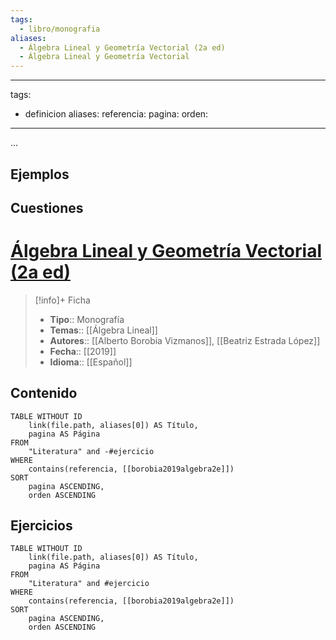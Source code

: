 ```yaml
---
tags:
  - libro/monografia
aliases:
  - Álgebra Lineal y Geometría Vectorial (2a ed)
  - Álgebra Lineal y Geometría Vectorial
---
```

---
tags:
  - definicion
aliases: 
referencia: 
pagina: 
orden:
---
...

## Ejemplos

## Cuestiones
# [Álgebra Lineal y Geometría Vectorial (2a ed)](https://www.sanzytorres.es/libros/algebra-lineal-y-geometria-vectorial/9788417765040/)

>[!info]+ Ficha
>- **Tipo**:: Monografía
>- **Temas**:: [[Álgebra Lineal]]
>- **Autores**:: [[Alberto Borobia Vizmanos]], [[Beatriz Estrada López]]
>- **Fecha**:: [[2019]]
>- **Idioma**:: [[Español]]

## Contenido
```dataview
TABLE WITHOUT ID
    link(file.path, aliases[0]) AS Título,
    pagina AS Página
FROM
    "Literatura" and -#ejercicio
WHERE
    contains(referencia, [[borobia2019algebra2e]])
SORT
    pagina ASCENDING,
    orden ASCENDING
```

## Ejercicios
```dataview
TABLE WITHOUT ID
    link(file.path, aliases[0]) AS Título,
    pagina AS Página
FROM
    "Literatura" and #ejercicio
WHERE
    contains(referencia, [[borobia2019algebra2e]])
SORT
    pagina ASCENDING,
    orden ASCENDING
```
